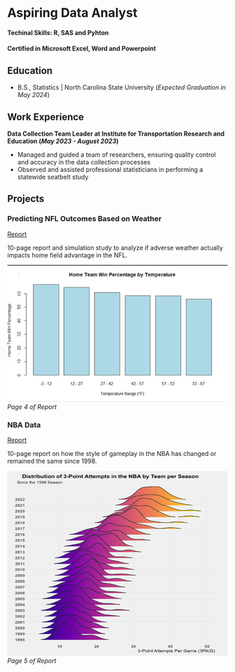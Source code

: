 # Aspiring Data Analyst 

#### Techinal Skills: R, SAS and Pyhton
#### Certified in Microsoft Excel, Word and Powerpoint

## Education 
- B.S., Statistics | North Carolina State University (_Expected Graduation in May 2024_)

## Work Experience
**Data Collection Team Leader at Institute for Transportation Research and Education (_May 2023 - August 2023_)**
- Managed and guided a team of researchers, ensuring quality control and accuracy in the data collection processes
- Observed and assisted professional statisticians in performing a statewide seatbelt study

## Projects 
### Predicting NFL Outcomes Based on Weather
[Report](Predicting_NFL_Outcomes_Based_on_Weather.pdf)

10-page report and simulation study to analyze if adverse weather actually impacts home field advantage in the NFL.

![Home Team Win Percentage by Temperature](Weather_Graph.png)
_Page 4 of Report_

### NBA Data
[Report](NBA_Data_Report.pdf)

10-page report on how the style of gameplay in the NBA has changed or remained the same since 1998.

![Distribution of 3-Point Attempts in the NBA by Team Per Season](NBA__Image.png)
_Page 5 of Report_
